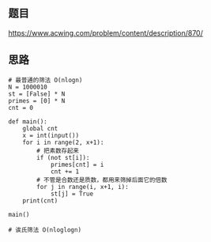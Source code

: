## 题目
https://www.acwing.com/problem/content/description/870/

## 思路
```python3
# 最普通的筛法 O(nlogn)
N = 1000010
st = [False] * N
primes = [0] * N
cnt = 0

def main():
    global cnt
    x = int(input())
    for i in range(2, x+1):
        # 把素数存起来
        if (not st[i]):
            primes[cnt] = i
            cnt += 1
        # 不管是合数还是质数，都用来筛掉后面它的倍数
        for j in range(i, x+1, i):
            st[j] = True
    print(cnt)
    
main()

# 诶氏筛法 O(nloglogn)

```
